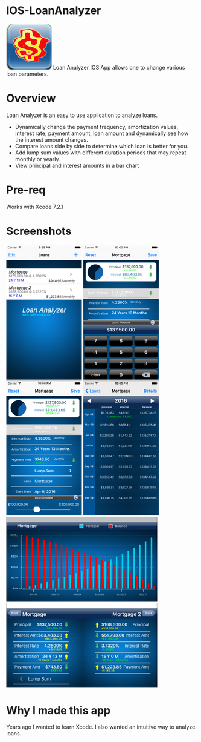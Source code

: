 # IOS-LoanAnalyzer
![loan analyzer logo](https://github.com/sleeloy99/IOS-LoanAnalyzer/blob/master/LoanAnalyzer/loananalyzerIcon%402x.png "LoanAnalyzer")   Loan Analyzer IOS App allows one to change various loan parameters.

# Overview
Loan Analyzer is an easy to use application to analyze loans.
* Dynamically change the payment frequency, amortization values, interest rate, payment amount, loan amount and dynamically see how the interest amount changes.
* Compare loans side by side to determine which loan is better for you.
* Add lump sum values with different duration periods that may repeat monthly or yearly.
* View principal and interest amounts in a bar chart

# Pre-req
Works with Xcode 7.2.1

# Screenshots
<img src="https://github.com/sleeloy99/IOS-LoanAnalyzer/blob/master/Screenshots/mainpage.png" width="200">
<img src="https://github.com/sleeloy99/IOS-LoanAnalyzer/blob/master/Screenshots/loandetailcalc.png" width="200">
<img src="https://github.com/sleeloy99/IOS-LoanAnalyzer/blob/master/Screenshots/loandetailupdate.png" width="200">
<img src="https://github.com/sleeloy99/IOS-LoanAnalyzer/blob/master/Screenshots/schedule.png" width="200">
<img src="https://github.com/sleeloy99/IOS-LoanAnalyzer/blob/master/Screenshots/barchart.png" width="400">
<img src="https://github.com/sleeloy99/IOS-LoanAnalyzer/blob/master/Screenshots/loancompare.png" width="400">

# Why I made this app
Years ago I wanted to learn Xcode.  I also wanted an intuitive way to analyze loans.



